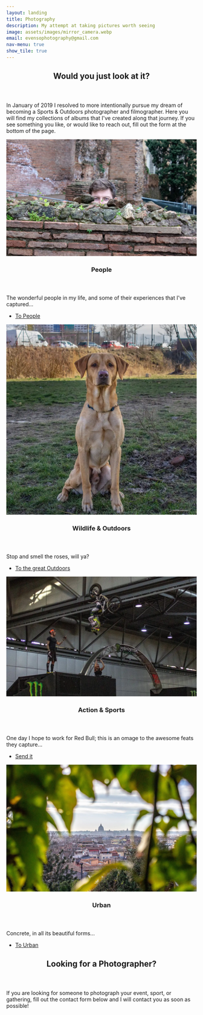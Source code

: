 ```yaml
---
layout: landing
title: Photography
description: My attempt at taking pictures worth seeing
image: assets/images/mirror_camera.webp
email: evensophotography@gmail.com
nav-menu: true
show_tile: true
---
```


<!-- Main -->
<div id="main">

<!-- One -->
<section id="one">
	<div class="inner">
		<header class="major">
			<h2>Would you just look at it?</h2>
		</header>
		<p>In January of 2019 I resolved to more intentionally pursue my dream of becoming a Sports & Outdoors photographer and filmographer. Here you will find my collections of albums that I've created along that journey. If you see something you like, or would like to reach out, fill out the form at the bottom of the page.</p>
	</div>
</section>

<!-- Two -->
<section id="two" class="spotlights">
	<section>
		<a href="people.html" class="image">
			<img src="assets/images/quill_peek.webp" alt="" data-position="center center" />
		</a>
		<div class="content">
			<div class="inner">
				<header class="major">
					<h3>People</h3>
				</header>
				<p>The wonderful people in my life, and some of their experiences that I've captured...</p>
				<ul class="actions">
					<li><a href="people.html" class="button">To People</a></li>
				</ul>
			</div>
		</div>
	</section>
	<section>
		<a href="wild.html" class="image">
			<img src="assets/images/proud_boy.webp" alt="" data-position="center center" />
		</a>
		<div class="content">
			<div class="inner">
				<header class="major">
					<h3>Wildlife & Outdoors</h3>
				</header>
				<p>Stop and smell the roses, will ya?</p>
				<ul class="actions">
					<li><a href="wild.html" class="button">To the great Outdoors</a></li>
				</ul>
			</div>
		</div>
	</section>
	<section>
		<a href="sport.html" class="image">
			<img src="assets/images/backflip.webp" alt="" data-position="25% 25%" />
		</a>
		<div class="content">
			<div class="inner">
				<header class="major">
					<h3>Action & Sports</h3>
				</header>
				<p>One day I hope to work for Red Bull; this is an omage to the awesome feats they capture...</p>
				<ul class="actions">
					<li><a href="sport.html" class="button">Send it</a></li>
				</ul>
			</div>
		</div>
	</section>
	<section>
		<a href="urban.html" class="image">
			<img src="assets/images/rome_thru.webp" alt="" data-position="top center" />
		</a>
		<div class="content">
			<div class="inner">
				<header class="major">
					<h3>Urban</h3>
				</header>
				<p>Concrete, in all its beautiful forms...</p>
				<ul class="actions">
					<li><a href="urban.html" class="button">To Urban</a></li>
				</ul>
			</div>
		</div>
	</section>
</section>

<!-- Three -->
<section id="three">
	<div class="inner">
		<header class="major">
			<h2>Looking for a Photographer?</h2>
		</header>
		<p>If you are looking for someone to photograph your event, sport, or gathering, fill out the contact form below and I will contact you as soon as possible!</p>
	</div>
</section>

</div>
